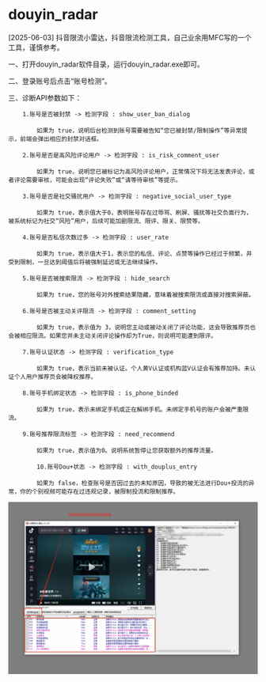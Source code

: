 # douyin_radar
[2025-06-03] 抖音限流小雷达，抖音限流检测工具，自己业余用MFC写的一个工具，谨慎参考。

一、打开douyin_radar软件目录，运行douyin_radar.exe即可。


二、登录账号后点击“账号检测”。


三、诊断API参数如下：

		1.账号是否被封禁 -> 检测字段 : show_user_ban_dialog 
  
			如果为 true，说明后台检测到账号需要被告知“您已被封禁/限制操作”等异常提示，前端会弹出相应的封禁对话框。
   
		2.账号是否是高风险评论用户 -> 检测字段 : is_risk_comment_user 
  
			如果为 true，说明您已被标记为高风险评论用户，正常情况下将无法发表评论，或者评论需要审核，可能会出现“评论失败”或“请等待审核”等提示。
   
		3.账号是否是社交骚扰用户 -> 检测字段 : negative_social_user_type 
  
			如果为 true，表示值大于0，表明账号存在过辱骂、刷屏、骚扰等社交负面行为，被系统标记为社交“风险”用户，后续可能加剧限流、限评、限关、限赞等。
   
		4.账号是否私信次数过多 -> 检测字段 : user_rate 
  
			如果为 true，表示值大于1，表示您的私信、评论、点赞等操作已经过于频繁，并受到限制，一旦达到阈值后将被强制延迟或无法继续操作。
   
		5.账号是否被搜索限流 -> 检测字段 : hide_search 
  
			如果为 true，您的账号对外搜索结果隐藏，意味着被搜索限流或直接对搜索屏蔽。
   
		6.账号是否被主动关评限流 -> 检测字段 : comment_setting 
  
			如果为 true，表示值为 3，说明您主动或被动关闭了评论功能，这会导致推荐页也会被相应限流。如果您并未主动关闭评论操作却为True，则说明可能遭到限评。
   
		7.账号认证状态 -> 检测字段 : verification_type 
  
			如果为 true，表示当前未被认证。个人黄V认证或机构蓝V认证会有推荐加持。未认证个人用户推荐页会被降权推荐。
   
		8.账号手机绑定状态 -> 检测字段 : is_phone_binded 
  
			如果为 true，表示未绑定手机或正在解绑手机。未绑定手机号的账户会被严重限流。
   
		9.账号推荐限流标签 -> 检测字段 : need_recommend
  
		 	如果为 true，表示值为0。说明系统暂停让您获取额外的推荐流量。
    
	        10.账号Dou+状态 -> 检测字段 : with_douplus_entry
	 
	 		如果为 false，检查账号是否因过去的未知原因，导致的被无法进行Dou+投流的异常，你的个别视频可能存在过违规记录，被限制投流和限制推荐。
    
![抖音限流检测](使用说明/使用说明.png "抖音限流检测")
